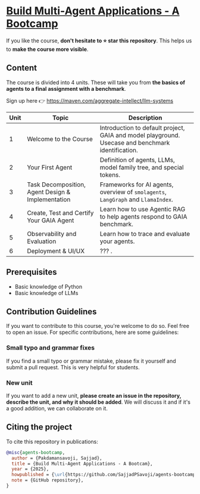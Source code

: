 # <a href="https://maven.com/aggregate-intellect/llm-systems" target="_blank">Build Multi-Agent Applications - A Bootcamp</a>

If you like the course, **don't hesitate to ⭐ star this repository**. This helps us to **make the course more visible**.

## Content

The course is divided into 4 units. These will take you from **the basics of agents to a final assignment with a benchmark**.

Sign up here 👉 <a href="https://maven.com/aggregate-intellect/llm-systems" target="_blank">https://maven.com/aggregate-intellect/llm-systems</a>

| Unit    | Topic                                                                                                          | Description                                                                                                                            |
|---------|----------------------------------------------------------------------------------------------------------------|----------------------------------------------------------------------------------------------------------------------------------------|
| 1       | Welcome to the Course                              | Introduction to default project, GAIA and model playground. Usecase and benchmark identification. |
| 2       | Your First Agent                                   | Definition of agents, LLMs, model family tree, and special tokens. |
| 3       | Task Decomposition, Agent Design & Implementation  | Frameworks for AI agents, overview of `smolagents`, `LangGraph` and `LlamaIndex`. |
| 4       | Create, Test and Certify Your GAIA Agent           | Learn how to use Agentic RAG to help agents respond to GAIA benchmark. |
| 5       | Observability and Evaluation                       | Learn how to trace and evaluate your agents. |
| 6       | Deployment & UI/UX                                 | ??? .|
                                                                                   
## Prerequisites

- Basic knowledge of Python
- Basic knowledge of LLMs

## Contribution Guidelines

If you want to contribute to this course, you're welcome to do so. Feel free to open an issue. For specific contributions, here are some guidelines:

### Small typo and grammar fixes

If you find a small typo or grammar mistake, please fix it yourself and submit a pull request. This is very helpful for students.

### New unit

If you want to add a new unit, **please create an issue in the repository, describe the unit, and why it should be added**. We will discuss it and if it's a good addition, we can collaborate on it.

## Citing the project

To cite this repository in publications:

```bibtex
@misc{agents-bootcamp,
  author = {Pakdamansavoji, Sajjad},
  title = {Build Multi-Agent Applications - A Bootcam},
  year = {2025},
  howpublished = {\url{https://github.com/SajjadPSavoji/agents-bootcamp}},
  note = {GitHub repository},
}
```
